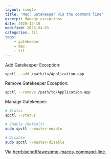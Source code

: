 ```yaml
---
layout: single
title: 'Mac: Gatekeeper via the command line'
excerpt: Manage exceptions
date: 2020-12-10
modified: 2023-04-03
categories: til
tags:
    - gatekeeper
    - mac
    - til
---
```


Add Gatekeeper Exception:

```bash
spctl --add /path/to/Application.app
```

Remove Gatekeeper Exception:

```bash
spctl --remove /path/to/Application.app
```

Manage Gatekeeper:

```bash
# Status
spctl --status

# Enable (Default)
sudo spctl --master-enable

# Disable
sudo spctl --master-disable
```

Via
[herrbischoff/awesome-macos-command-line](https://github.com/herrbischoff/awesome-macos-command-line#gatekeeper).
